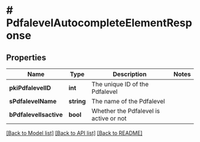 # # PdfalevelAutocompleteElementResponse

## Properties

Name | Type | Description | Notes
------------ | ------------- | ------------- | -------------
**pkiPdfalevelID** | **int** | The unique ID of the Pdfalevel |
**sPdfalevelName** | **string** | The name of the Pdfalevel |
**bPdfalevelIsactive** | **bool** | Whether the Pdfalevel is active or not |

[[Back to Model list]](../../README.md#models) [[Back to API list]](../../README.md#endpoints) [[Back to README]](../../README.md)
